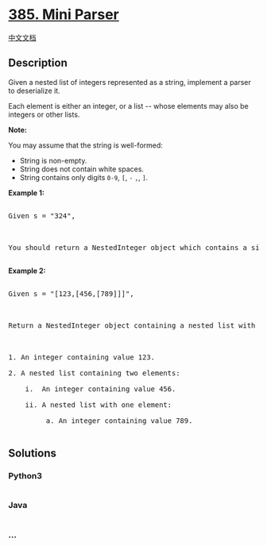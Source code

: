# [385. Mini Parser](https://leetcode.com/problems/mini-parser)

[中文文档](/solution/0300-0399/0385.Mini%20Parser/README.md)

## Description

<p>Given a nested list of integers represented as a string, implement a parser to deserialize it.</p>

<p>Each element is either an integer, or a list -- whose elements may also be integers or other lists.</p>

<p><b>Note:</b>

You may assume that the string is well-formed:

<ul>

<li>String is non-empty.</li>

<li>String does not contain white spaces.</li>

<li>String contains only digits <code>0-9</code>, <code>[</code>, <code>-</code> <code>,</code>, <code>]</code>.</li>

</ul>

</p>

<p><b>Example 1:</b>

<pre>

Given s = "324",



You should return a NestedInteger object which contains a single integer 324.

</pre>

</p>

<p><b>Example 2:</b>

<pre>

Given s = "[123,[456,[789]]]",



Return a NestedInteger object containing a nested list with 2 elements:



1. An integer containing value 123.

2. A nested list containing two elements:

    i.  An integer containing value 456.

    ii. A nested list with one element:

         a. An integer containing value 789.

</pre>

</p>

## Solutions

<!-- tabs:start -->

### **Python3**

```python

```

### **Java**

```java

```

### **...**

```

```

<!-- tabs:end -->
